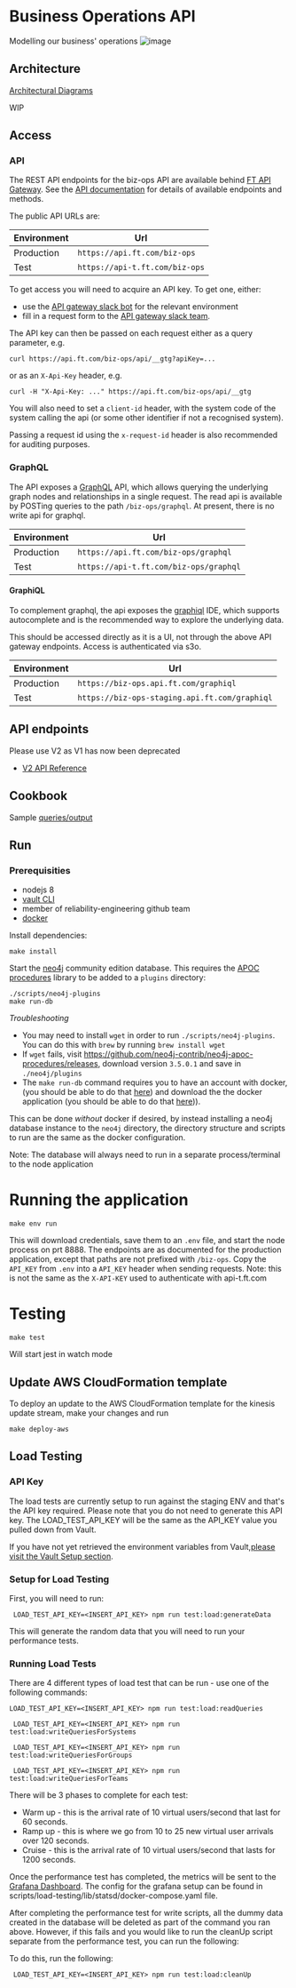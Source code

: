 # Business Operations API

Modelling our business' operations
![image](https://user-images.githubusercontent.com/447559/41767528-bf2e19d8-7601-11e8-864d-61e3701df193.png)

## Architecture

[Architectural Diagrams](https://github.com/Financial-Times/gdpr)

WIP

## Access

### API

The REST API endpoints for the biz-ops API are available behind [FT API Gateway](http://developer.ft.com/). See the [API documentation](https://github.com/Financial-Times/biz-ops-api/blob/master/ENDPOINTS.md) for details of available endpoints and methods.

The public API URLs are:

| Environment | Url                            |
| ----------- | ------------------------------ |
| Production  | `https://api.ft.com/biz-ops`   |
| Test        | `https://api-t.ft.com/biz-ops` |

To get access you will need to acquire an API key.
To get one, either:

-   use the [API gateway slack bot](https://github.com/Financial-Times/apig-api-key-warden) for the relevant environment
-   fill in a request form to the [API gateway slack team](https://financialtimes.slack.com/messages/C06GDS7UJ).

The API key can then be passed on each request either as a query parameter, e.g.

```shell
curl https://api.ft.com/biz-ops/api/__gtg?apiKey=...
```

or as an `X-Api-Key` header, e.g.

```shell
curl -H "X-Api-Key: ..." https://api.ft.com/biz-ops/api/__gtg
```

You will also need to set a `client-id` header, with the system code of the system calling the api (or some other identifier if not a recognised system).

Passing a request id using the `x-request-id` header is also recommended for auditing purposes.

### GraphQL

The API exposes a [GraphQL](https://graphql.org/) API, which allows querying the underlying graph nodes and relationships in a single request. The read api is available by POSTing queries to the path `/biz-ops/graphql`. At present, there is no write api for graphql.

| Environment | Url                                    |
| ----------- | -------------------------------------- |
| Production  | `https://api.ft.com/biz-ops/graphql`   |
| Test        | `https://api-t.ft.com/biz-ops/graphql` |

#### GraphiQL

To complement graphql, the api exposes the [graphiql](https://github.com/graphql/graphiql) IDE, which supports autocomplete and is the recommended way to explore the underlying data.

This should be accessed directly as it is a UI, not through the above API gateway endpoints. Access is authenticated via s3o.

| Environment | Url                                           |
| ----------- | --------------------------------------------- |
| Production  | `https://biz-ops.api.ft.com/graphiql`         |
| Test        | `https://biz-ops-staging.api.ft.com/graphiql` |

## API endpoints

Please use V2 as V1 has now been deprecated

-   [V2 API Reference](ENDPOINTS.md)

## Cookbook

Sample [queries/output](COOKBOOK.md)

## Run

### Prerequisities

-   nodejs 8
-   [vault CLI](https://github.com/Financial-Times/vault/wiki/Getting-Started#login-with-the-cli)
-   member of reliability-engineering github team
-   [docker](https://www.docker.com/get-docker)

Install dependencies:

```shell
make install
```

Start the [neo4j](https://neo4j.com/) community edition database. This requires the [APOC procedures](http://github.com/neo4j-contrib/neo4j-apoc-procedures) library to be added to a `plugins` directory:

```shell
./scripts/neo4j-plugins
make run-db
```

_Troubleshooting_

-   You may need to install `wget` in order to run `./scripts/neo4j-plugins`. You can do this with `brew` by running `brew install wget`
-   If `wget` fails, visit https://github.com/neo4j-contrib/neo4j-apoc-procedures/releases, download version `3.5.0.1` and save in `./neo4j/plugins`
-   The `make run-db` command requires you to have an account with docker, (you should be able to do that [here](https://hub.docker.com/)) and download the the docker application (you should be able to do that [here](https://www.docker.com/get-docker))).

This can be done _without_ docker if desired, by instead installing a neo4j database instance to the `neo4j` directory, the directory structure and scripts to run are the same as the docker configuration.

Note: The database will always need to run in a separate process/terminal to the node application

# Running the application

```shell
make env run
```

This will download credentials, save them to an `.env` file, and start the node process on prt 8888. The endpoints are as documented for the production application, except that paths are not prefixed with `/biz-ops`. Copy the `API_KEY` from `.env` into a `API_KEY` header when sending requests. Note: this is not the same as the `X-API-KEY` used to authenticate with api-t.ft.com

# Testing

```shell
make test
```

Will start jest in watch mode

## Update AWS CloudFormation template

To deploy an update to the AWS CloudFormation template for the kinesis update stream, make your changes and run

```
make deploy-aws
```

## Load Testing

### API Key

The load tests are currently setup to run against the staging ENV and that's the API key required. Please note that you do not need to generate this API key. The LOAD_TEST_API_KEY will be the same as the API_KEY value you pulled down from Vault.

If you have not yet retrieved the environment variables from Vault,[please visit the Vault Setup section](#vault-setup).

### Setup for Load Testing

First, you will need to run:

```shell
 LOAD_TEST_API_KEY=<INSERT_API_KEY> npm run test:load:generateData
```

This will generate the random data that you will need to run your performance tests.

### Running Load Tests

There are 4 different types of load test that can be run - use one of the following commands:

```shell
LOAD_TEST_API_KEY=<INSERT_API_KEY> npm run test:load:readQueries
```

```shell
 LOAD_TEST_API_KEY=<INSERT_API_KEY> npm run test:load:writeQueriesForSystems
```

```shell
 LOAD_TEST_API_KEY=<INSERT_API_KEY> npm run test:load:writeQueriesForGroups
```

```shell
 LOAD_TEST_API_KEY=<INSERT_API_KEY> npm run test:load:writeQueriesForTeams
```

There will be 3 phases to complete for each test:

-   Warm up - this is the arrival rate of 10 virtual users/second that last for 60 seconds.
-   Ramp up - this is where we go from 10 to 25 new virtual user arrivals over 120 seconds.
-   Cruise - this is the arrival rate of 10 virtual users/second that lasts for 1200 seconds.

Once the performance test has completed, the metrics will be sent to the [Grafana Dashboard](http://grafana.ft.com/d/c5B9CEOik/biz-ops-api-load-tests). The config for the grafana setup can be found in scripts/load-testing/lib/statsd/docker-compose.yaml file.

After completing the performance test for write scripts, all the dummy data created in the database will be deleted as part of the command you ran above. However, if this fails and you would like to run the cleanUp script separate from the performance test, you can run the following:

To do this, run the following:

```shell
 LOAD_TEST_API_KEY=<INSERT_API_KEY> npm run test:load:cleanUp
```

